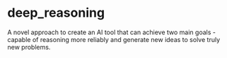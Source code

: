 # deep_reasoning
A novel approach to create an AI tool that can achieve two main goals - capable of reasoning more reliably and generate new ideas to solve truly new problems.
